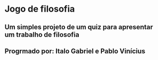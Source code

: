 # Jogo de filosofia
## Um simples projeto de um quiz para apresentar um trabalho de filosofia

## Progrmado por: Italo Gabriel e Pablo Vinícius